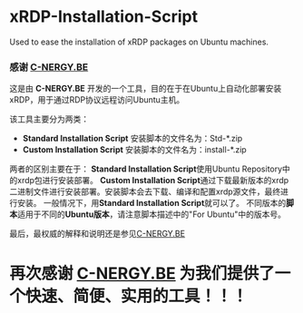 # xRDP-Installation-Script
Used to ease the installation of xRDP packages on Ubuntu machines.

### 感谢 [C-NERGY.BE](http://www.c-nergy.be/index.html)
这是由 **C-NERGY.BE** 开发的一个工具，目的在于在Ubuntu上自动化部署安装xRDP，用于通过RDP协议远程访问Ubuntu主机。

该工具主要分为两类：
- **Standard Installation Script**
  安装脚本的文件名为：Std-*.zip
- **Custom Installation Script**
  安装脚本的文件名为：install-*.zip

两者的区别主要在于：
**Standard Installation Script**使用Ubuntu Repository中的xrdp包进行安装部署。
**Custom Installation Script**通过下载最新版本的xrdp二进制文件进行安装部署。安装脚本会去下载、编译和配置xrdp源文件，最终进行安装。
一般情况下，用**Standard Installation Script**就可以了。
不同版本的**脚本**适用于不同的**Ubuntu版本**，请注意脚本描述中的"For Ubuntu"中的版本号。

最后，最权威的解释和说明还是参见[C-NERGY.BE](http://www.c-nergy.be/products.html)

# 再次感谢 [C-NERGY.BE](http://www.c-nergy.be/index.html) 为我们提供了一个快速、简便、实用的工具！！！
